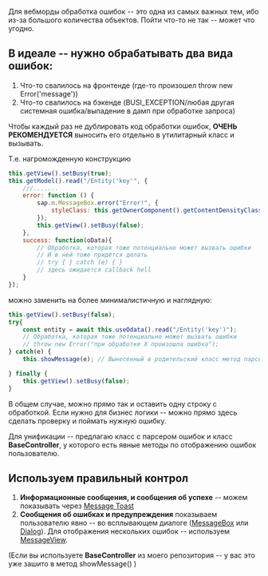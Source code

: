 Для вебморды обработка ошибок -- это одна из самых важных тем, ибо из-за большого количества объектов. Пойти что-то не так -- может что угодно. 

## В идеале -- нужно обрабатывать два вида ошибок: 
1. Что-то свалилось на фронтенде (где-то произошел throw new Error('message'))
2. Что-то свалилось на бэкенде (BUSI_EXCEPTION/любая другая системная ошибка/выпадение в дамп при обработке запроса)

Чтобы каждый раз не дублировать код обработки ошибок, **ОЧЕНЬ РЕКОМЕНДУЕТСЯ** выносить его отдельно в утилитарный класс и вызывать.

Т.е. нагроможденную конструкцию
```JavaScript
this.getView().setBusy(true);
this.getModel().read("/Entity('key'", {
	///.......
    error: function () {
        sap.m.MessageBox.error("Error!", {
            styleClass: this.getOwnerComponent().getContentDensityClass()  
        });
        this.getView().setBusy(false);
    },
    success: function(oData){
	    // Обработка, которая тоже потенциально может вызвать ошибки
	    // И в ней тоже придётся делать 
	    // try { } catch (e) { }
	    // здесь ожидается callback hell
    }
});
```
можно заменить на более минималистичную и наглядную:
```JavaScript
this.getView().setBusy(false);
try{
	const entity = await this.useOdata().read("/Entity('key')");
	// Обработка, которая тоже потенциально может вызвать ошибки 
	// throw new Error("при обработке Х произошла ошибка");
} catch(e) {
	this.showMessage(e); // Вынесенный в родительский класс метод парсинга ошибки с oData

} finally {
	this.getView().setBusy(false);
}
```
В общем случае, можно прямо так и оставить одну строку с обработкой.
Если нужно для бизнес логики -- можно прямо здесь сделать проверку и поймать нужную ошибку.

Для унификации -- предлагаю класс с парсером ошибок и класс **BaseController**, у которого есть явные методы по отображению ошибок пользователю.

## Используем правильный контрол

1. **Информационные сообщения, и сообщения об успехе** -- можем показывать через [Message Toast](https://sapui5.hana.ondemand.com/1.71.75/#/entity/sap.m.MessageToast)
2. **Сообщения об ошибках и предупреждения** показываем пользователю явно -- во всплывающем диалоге ([MessageBox](https://sapui5.hana.ondemand.com/1.71.75/#/entity/sap.m.MessageBox) или [Dialog](https://sapui5.hana.ondemand.com/1.71.75/#/entity/sap.m.Dialog)). Для отображения нескольких ошибок -- используем [MessageView](https://sapui5.hana.ondemand.com/1.71.75/#/entity/sap.m.MessageView).

(Если вы используете **BaseController** из моего репозитория -- у вас это уже зашито в метод showMessage() )
